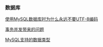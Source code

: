 ### 数据库

[使用MySQL数据库时为什么永远不要UTF-8编码](./subfile/_1使用MySQL数据库时为什么永远不要UTF-8编码.md)

[事务并发带来的问题](./subfile/_2事务的并发问题.md)

[MySQL支持的数据类型](./subfile/_3MySQL支持的数据类型.md)